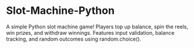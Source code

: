 # Slot-Machine-Python
A simple Python slot machine game! Players top up balance, spin the reels, win prizes, and withdraw winnings. Features input validation, balance tracking, and random outcomes using random.choice(). 
